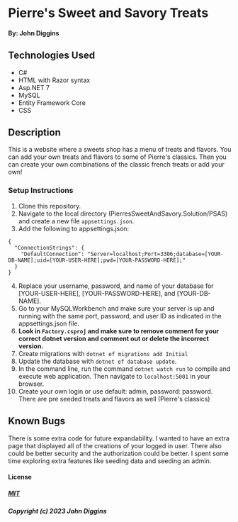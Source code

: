 
# Pierre's Sweet and Savory Treats

#### By: John Diggins

## Technologies Used

* C#
* HTML with Razor syntax
* Asp.NET 7
* MySQL
* Entity Framework Core 
* CSS

## Description
This is a website where a sweets shop has a menu of treats and flavors.  You can add your own treats and flavors to some of Pierre's classics.  Then you can create your own combinations of the classic french treats or add your own!


### Setup Instructions
1. Clone this repository.
2. Navigate to the local directory (PierresSweetAndSavory.Solution/PSAS) and create a new file `appsettings.json`.
3. Add the following to appsettings.json:
  ```
  {
    "ConnectionStrings": {
      "DefaultConnection": "Server=localhost;Port=3306;database=[YOUR-DB-NAME];uid=[YOUR-USER-HERE];pwd=[YOUR-PASSWORD-HERE];"
    }
  }
  ```
4. Replace your username, password, and name of your database for [YOUR-USER-HERE], [YOUR-PASSWORD-HERE], and [YOUR-DB-NAME].
5. Go to your MySQLWorkbench and make sure your server is up and running with the same port, password, and user ID as indicated in the appsettings.json file.
5. **Look in `Factory.csproj` and make sure to remove comment for your correct dotnet version and comment out or delete the incorrect version.**
6. Create migrations with `dotnet ef migrations add Initial`
7. Update the database with `dotnet ef database update`.
8. In the command line, run the command `dotnet watch run` to compile and execute web application.  Then navigate to `localhost:5001` in your browser.
9. Create your own login or use default: admin, password: password.  There are pre seeded treats and flavors as well (Pierre's classics)


## Known Bugs
There is some extra code for future expandability.  I wanted to have an extra page that displayed all of the creations of your logged in user.  There also could be better security and the authorization could be better. I spent some time exploring extra features like seeding data and seeding an admin.

#### License
##### [MIT](https://github.com/git/git-scm.com/blob/main/MIT-LICENSE.txt)
##### Copyright (c) 2023 John Diggins